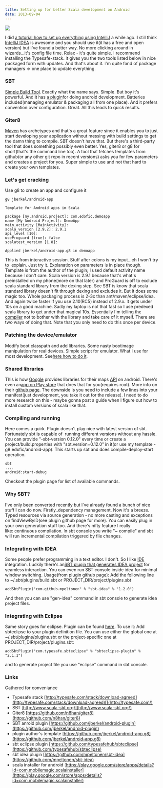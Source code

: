 ```yaml
---
title: Setting up for better Scala development on Android
date: 2013-09-04
---
```


![](http://www.crunchbase.com/assets/images/resized/0001/4601/14601v1-max-450x450.png)

I did [a tutorial how to set up
everything using
IntelliJ](/posts/2012-10-22-scala-android.html)
a while ago. I still think [IntelliJ
IDEA](http://www.jetbrains.com/idea/ "IntelliJ IDEA") is awesome and you
should use it(it has a free and open version) but I've found a better
way. No more clicking around in wizards...it's config file time. Relax -
it's quite simple. I recommend installing the Typesafe-stack. It gives
you the two tools listed below in nice packaged form with updates. And
that's about it. I'm quite fond of package managers => one place to
update everything.

### SBT

[Simple Build
Tool](https://github.com/harrah/xsbt/ "Simple Build Tool"). Exactly what
the name says. Simple. But boy it's powerful. And it has [a
plugin](https://github.com/jberkel/android-plugin)for doing android
development. Batteries included(managing emulator & packaging all from
one place). And it prefers convention over configuration. Great. All
this leads to quick results.

### Giter8


[Maven](http://maven.apache.org/ "Apache Maven") has archetypes and
that's a great feature since it enables you to just start developing
your application without messing with build settings to get the damn
thing to compile. SBT doesn't have that. But there's a third-party tool
that does something possibly even better. Yes, giter8 or g8 for
short(that's the command line too). A tool that fetches templates from
github(or any other git repo in recent versions) asks you for few
parameters and creates a project for you. Super simple to use and not
that hard to create your own templates.

### Let's get cracking

Use g8 to create an app and configure it

    g8 jberkel/android-app

    Template for Android apps in Scala

    package [my.android.project]: com.edofic.demoapp
    name [My Android Project]: DemoApp
    main_activity [MainActivity]:
    scala_version [2.9.2]: 2.9.1
    api_level [10]:
    useProguard [true]: false
    scalatest_version [1.8]:

    Applied jberkel/android-app.g8 in demoapp

This is from interactive session. Stuff after colons is my input...eh I
won't try to  explain. Just try it. Explanation on parameters is in
place though. Template is from the author of the plugin; I used default
activity name because I don't care. Scala version is 2.9.1 because
that's what's preinstalled on my phone(more on that later) and ProGuard
is off to exclude scala standard library from the dexing step. See SBT
is know that scala standard library doesn't fit through dexing and
excludes it. But it does some magic too. Whole packaging process is 2-3x
than ant/maven/eclipse/idea. And again twice faster if you use 2.10(RC5)
instead of 2.9.x. It gets under 10s on a good machine. Sadly my laptop
is not that fast so I use predexed scala library to get under that
magical 10s. Essentially I'm telling the
[compiler](http://en.wikipedia.org/wiki/Compiler "Compiler") not to
bother with the library and take care of it myself. There are two ways
of doing that. Note that you only need to do this once per device.

### Patching the device/emulator

Modify boot classpath and add libraries. Some nasty bootimage
manipulation for real devices. Simple script for emulator. What I use
for most development. See[here how to do
it](http://zegoggl.es/2011/07/how-to-preinstall-scala-on-your-android-phone.html).

### Shared libraries

This is how [Google](http://google.com "Google") provides libraries for
their maps
[API](http://en.wikipedia.org/wiki/Application_programming_interface "Application programming interface")
on android. There's even an[app on Play
store](https://play.google.com/store/apps/details?id=com.mobilemagic.scalainstaller&feature=search_result#?t=W251bGwsMSwxLDEsImNvbS5tb2JpbGVtYWdpYy5zY2FsYWluc3RhbGxlciJd)
that does that for you(requires root). More info on their [github
page](https://github.com/jbrechtel/Android-Scala-Installer). The
downside is you need to include a few lines into your manifest(just
development, you take it out for the release). I need to do more
research on this - maybe gonna post a guide when I figure out how to
install custom versions of scala like that.

### Compiling and running

Here comes a quirk. Plugin doesn't play nice with latest version of sbt.
Fortunately sbt is capable of  running different versions without any
hassle. You can provide "-sbt-version 0.12.0" every time or create a
project/build.properties with "sbt.version=0.12.0" in it(or use my
template - g8 edofic/android-app). This starts up sbt and does
compile-deploy-start operation.

    sbt
    ....
    android:start-debug

Checkout the plugin page for list of available commands.

### Why SBT?

I've only been converted recently but I've already found a bunch of nice
stuff I can do now. Firstly..dependency management. Now it's a breeze.
Typed resources via source generation - no more casting and exceptions
on findViewByID(see plugin github page for more). You can easily plug in
your own generation stuff too. And there's nifty feature I really
like: continuous compilation. In sbt console you write "~ compile" and
sbt will run incremental compilation triggered by file changes.

### Integrating with IDEA

Some people prefer programming in a text editor. I don't. So I like
[IDE](http://en.wikipedia.org/wiki/Integrated_development_environment "Integrated development environment")
integration. Luckily there's an[SBT plugin that generates IDEA
project](https://github.com/mpeltonen/sbt-idea) for seamless
interaction. You can even run SBT console inside idea for minimal window
switching. Usage(from plugin github page): Add the following line to
~/.sbt/plugins/build.sbt or PROJECT_DIR/project/plugins.sbt

    addSbtPlugin("com.github.mpeltonen" % "sbt-idea" % "1.2.0")

And then you can use "gen-idea" command in sbt console to generate idea
project files.

### Integrating with Eclipse

Same story goes for eclipse. Plugin can be found
[here](https://github.com/typesafehub/sbteclipse). To use it: Add
sbteclipse to your plugin definition file. You can use either the global
one at ~/.sbt/plugins/plugins.sbt or the project-specific one at
PROJECT_DIR/project/plugins.sbt:

    addSbtPlugin("com.typesafe.sbteclipse" % "sbteclipse-plugin" % "2.1.1")

and to generate project file you use "eclipse" command in sbt console.

### Links

Gathered for conveniance

* Typesafe stack [http://typesafe.com/stack/download-agreed](http://typesafe.com/stack/download-agreed)[](http://typesafe.com/)
* SBT [http://www.scala-sbt.org/](http://www.scala-sbt.org/)
* Giter8 [https://github.com/n8han/giter8](https://github.com/n8han/giter8)
* SBT anroid plugin [https://github.com/jberkel/android-plugin](https://github.com/jberkel/android-plugin)
* plugin author's template [https://github.com/jberkel/android-app.g8](https://github.com/jberkel/android-app.g8)
* sbt eclipse plugin [https://github.com/typesafehub/sbteclipse](https://github.com/typesafehub/sbteclipse)
* sbt idea plugin [https://github.com/mpeltonen/sbt-idea](https://github.com/mpeltonen/sbt-idea)
* scala installer for android [https://play.google.com/store/apps/details?id=com.mobilemagic.scalainstaller](https://play.google.com/store/apps/details?id=com.mobilemagic.scalainstaller)

